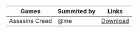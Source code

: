 | Games                                     | Summited by      | Links | 
| -------------------------------------------- | -------------------- | -------------------  |
| Assasins Creed                                    | @me     | [Download](https://raw.githubusercontent.com/WanderRainID/mobox/main/components/input-bridge%20Profiles/Assassins%20Creed.ibp)  | 

